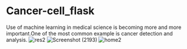 # Cancer-cell_flask
Use of machine learning in medical science is becoming more and more important.One of the most common example is cancer detection and analysis.
![res2](https://user-images.githubusercontent.com/63840223/138939802-83168f94-ddd1-4290-b116-07899952c0ae.png)
![Screenshot (2193)](https://user-images.githubusercontent.com/63840223/138939823-7d4c5832-936d-437f-83c5-8f913f623bed.png)
![home2](https://user-images.githubusercontent.com/63840223/139000870-b179e27c-0fa2-4506-a817-e487cc7a172d.png)
